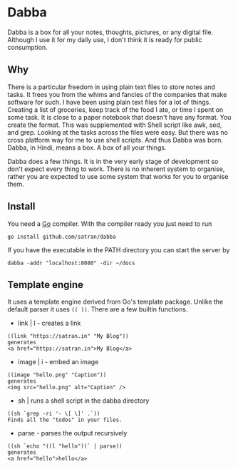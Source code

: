 # Dabba

Dabba is a box for all your notes, thoughts, pictures, or any digital file. Although I use it for my daily use, I don't think it is ready for public consumption. 

## Why
There is a particular freedom in using plain text files to store notes and tasks. It frees you from the whims and fancies of the companies that make software for such. I have been using plain text files for a lot of things. Creating a list of groceries, keep track of the food I ate, or time I spent on some task. It is close to a paper notebook that doesn't have any format. You create the format. This was supplemented with Shell script like awk, sed, and grep. Looking at the tasks across the files were easy. But there was no cross platform way for me to use shell scripts. And thus Dabba was born. Dabba, in Hindi, means a box. A box of all your things. 

Dabba does a few things. It is in the very early stage of development so don't expect every thing to work. There is no inherent system to organise, rather you are expected to use some system that works for you to organise them. 

## Install
You need a [Go](https://golang.org) compiler. With the compiler ready you just need to run
```
go install github.com/satran/dabba
```

If you have the executable in the PATH directory you can start the server by
```
dabba -addr "localhost:8080" -dir ~/docs 
```

## Template engine
It uses a template engine derived from Go's template package. Unlike the default parser it uses `(( ))`. There are a few builtin functions.

- link | l - creates a link
```
((link "https://satran.in" "My Blog"))
generates
<a href="https://satran.in">My Blog</a>
```

- image | i - embed an image
```
((image "hello.png" "Caption"))
generates
<img src="hello.png" alt="Caption" />
```

- sh | runs a shell script in the dabba directory 
```
((sh `grep -ri '- \[ \]' .`))
Finds all the "todos" in your files.
```

- parse - parses the output recursively
```
((sh `echo "((l "hello"))` | parse))
generates
<a href="hello">hello</a>
```
